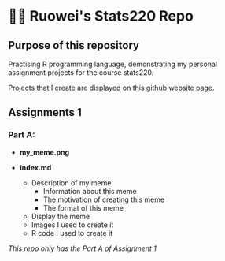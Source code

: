 # :woman_technologist: Ruowei's Stats220 Repo

## Purpose of this repository

Practising R programming language, demonstrating my personal assignment projects for the course stats220.

Projects that I create are displayed on [this github website page](https://ruowei-li.github.io/stats220/).

## Assignments 1

### Part A:

* **my_meme.png**

* **index.md**
    + Description of my meme  
      - Information about this meme  
      - The motivation of creating this meme  
      - The format of this meme   
    + Display the meme
    + Images I used to create it
    + R code I used to create it

_This repo only has the Part A of Assignment 1_
